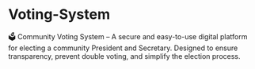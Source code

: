 # Voting-System
🗳️ Community Voting System – A secure and easy-to-use digital platform for electing a community President and Secretary. Designed to ensure transparency, prevent double voting, and simplify the election process.
